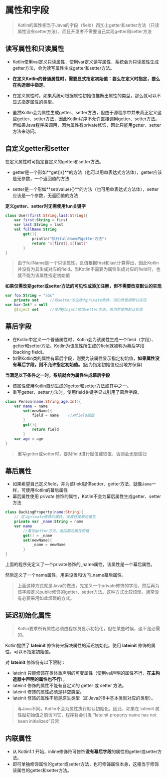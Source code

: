 # 属性和字段



> Kotlin的属性相当于Java的字段（field）再加上getter和setter方法（只读属性没有setter方法），而且开发者不需要自己实现getter和setter方法



## 读写属性和只读属性

* Kotlin使用val定义只读属性，使用var定义读写属性，系统会为只读属性生成getter方法，会为读写属性生成getter和setter方法。

* **在定义Kotlin的普通属性时，需要显式指定初始值：要么在定义时指定，要么在构造器中指定**。

* 在定义属性时，如果系统可根据属性初始值推断出属性的类型，那么就可以不显式指定属性的类型。

* 虽然Kotlin会为属性生成getter、setter方法，但由于源程序中并未真正定义这些getter、setter方法，因此Kotlin程序不允许直接调用getter、setter方法。但如果Java程序来调用，因为属性有private修饰，因此只能用getter、setter方法来访问。



## 自定义getter和setter

在定义属性时可指定自定义的getter和setter方法。

* getter是一个形如**get(){}**的方法（也可以用单表达式方法体），getter应该是无参数，一个返回值的方法

* setter是一个形如**set(value){}**的方法（也可用单表达式方法体），setter应该是一个参数，无返回值的方法

**定义getter、setter时无需使用fun关键字**

~~~kotlin
class User(first:String,last:String){
    var first:String = first
    var last:String = last
    val fullName:String
    	get(){
            println("执行fullName的getter方法")
            return "${first}.${last}"
        }
}
~~~

> 由于fullName是一个只读属性，且值根据first和last计算得出，因此Kotlin并没有为其生成对应的field。当Kotlin不需要为属性生成对应的field时，也就不能为该属性指定初始值

**如果仅需改变getter或setter方法的可见性或添加注解，但不需要改变默认的实现**

```kotlin
var foo:String = "abc"
	private set		//将setter方法改为private修饰，但仍然使用默认实现
var bar:Int? = null
	@Inject set		//使用@Inject修饰setter方法，但仍然使用默认实现
```



## 幕后字段

* 在Kotlin中定义一个普通属性时，Kotlin会为该属性生成一个field（字段）、getter和setter方法。Kotlin为该属性所生成的field就被称为幕后字段(backing field)。
* 如果Kotlin类的属性有幕后字段，则要为该属性显示指定初始值，**如果属性没有幕后字段，则不允许指定初始值。**(因为指定初始值也没地方保存)

**当满足以下条件之一时，系统就会为属性生成幕后字段**

* 该属性使用Kotlin自动生成的getter和setter方法或其中之一。
* 重写getter、setter方法时，使用field关键字显式引用了幕后字段。

~~~kotlin
class Person(name:String,age:Int){
    var name = name
    	set(newName){
            field = name	//对field赋值
        }
    	get(){
            return field
        }
    var age = age
}
~~~

> 重写getter或setter时，要对field进行赋值或取值，否则会无限递归



## 幕后属性

* 如果希望自己定义field，并为该field提供setter、getter方法，就像Java一样，可使用Kotlin的幕后属性
* 幕后属性使用 *private* 修饰的属性，Kotlin不会为幕后属性生成getter、setter方法

~~~kotlin
class BackingProperty(name:String){
    // 定义private修饰的属性，该属性是幕后属性
    private var _name:String = name
    var name
    	//重写getter方法，返回幕后属性的值
    	get() = _name
    	set(newName){
            _name = newName
        }
}
~~~

上面的程序先定义了一个private修饰的_name属性，该属性是一个幕后属性。

然后定义了一个name属性，用来设置和访问_name幕后属性。

> 上面这种方式就是Java的做法，先定义一个private修饰的字段，然后再为该字段定义public修饰的getter、setter方法。这种方式比较烦琐，通常没有必要采用如此烦琐的方式。



## 延迟初始化属性

> Kotlin要求所有属性必须由程序员显示初始化，但在某些时候，这不是必需的。

Kotlin提供了 **lateinit** 修饰符来解决属性的延迟初始化。使用 **lateinit** 修饰的属性，可以不指定初始值。

对 **lateinit** 修饰符有以下限制：

* lateinit 只能修饰在类体重声明的可变属性（使用val声明的属性不行，**在主构造器中声明的属性也不行**）。
* lateinit 修饰的属性不能有自定义的 getter 或 setter 方法。
* lateinit 修饰的属性必须是非空类型。
* lateinit 修饰的属性不能是原生类型（即Java的8中基本类型对应的类型）。

> 与Java不同，Kotlin不会为属性执行默认初始化。因此，如果在 lateinit 属性赋初始值之前访问它，程序将会引发  “lateinit property name has not been initialized”异常 



## 内联属性

* 从 Kotlin1.1 开始，inline修饰符可修饰**没有幕后字段**的属性的getter或setter方法。
* 即可单独修饰属性的getter或setter方法，也可修饰属性本身，这相当于修饰该属性的getter和setter方法。



